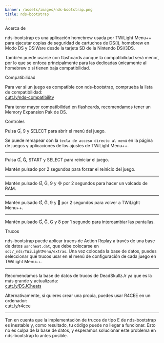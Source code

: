 ```yaml
---
banner: /assets/images/nds-bootstrap.png
title: nds-bootstrap
---
```


<div id="about" class="section-title">Acerca de</div>
<div class="section-body">
    <p>
        nds-bootstrap es una aplicación homebrew usada por TWiLight Menu++ para ejecutar copias de seguridad de cartuchos de DS(i), homebrew en Modo DS y DSiWare desde la tarjeta SD de la Nintendo DSi/3DS.
    </p>
    <p>
        También puede usarse con flashcards aunque la compatibilidad será menor, por lo que se enfoca principalmente para las dedicadas únicamente al homebrew o si tienen baja compatibilidad.
    </p>
</div>

<div id="compatibility" class="section-title">Compatibilidad</div>
<div class="section-body">
    <p>
        Para ver si un juego es compatible con nds-bootstrap, comprueba la lista de compatibilidad:<br><a href="https://cutt.ly/nds-compatibility">cutt.ly/nds-compatibility</a>
    </p>
    <p>
        Para tener mayor compatibilidad en flashcards, recomendamos tener un Memory Expansion Pak de DS.
    </p>
</div>

<div id="controls" class="section-title">Controles</div>
<div class="section-body">
    <p>
        Pulsa &#xE004;, &#xE07A; y SELECT para abrir el menú del juego.
    </p>
    <p>
        Se puede remapear con la <code>tecla de acceso directo al menú</code> en la página de juegos y aplicaciones de los ajustes de TWiLight Menu++.
    </p>
    <hr>
    <p>
        Pulsa &#xE004;, &#xE005;, START y SELECT para reiniciar el juego.
    </p>
    <p>
        Mantén pulsado por 2 segundos para forzar el reinicio del juego.
    </p>
    <hr>
    <p>
        Mantén pulsado &#xE004;, &#xE005;, &#xE07A; y &#xE000; por 2 segundos para hacer un volcado de RAM.
    </p>
    <hr>
    <p>
        Mantén pulsado &#xE004;, &#xE005;, &#xE07A; y &#xE001; por 2 segundos para volver a TWiLight Menu++.
    </p>
    <hr>
    <p>
        Mantén pulsado &#xE004;, &#xE005;, &#xE002; y &#xE079; por 1 segundo para intercambiar las pantallas.
    </p>
</div>

<div id="cheats" class="section-title">Trucos</div>
<div class="section-body">
    <p>
        nds-bootstrap puede aplicar trucos de Action Replay a través de una base de datos <code>usrcheat.dat</code>, que debe colocarse en <code>sd:/_nds/TWiLightMenu/extras</code>. Una vez colocada la base de datos, puedes seleccionar qué trucos usar en el menú de configuración de cada juego en TWiLight Menu++.
    </p>
    <hr>
    <p>
        Recomendamos la base de datos de trucos de DeadSkullzJr ya que es la más grande y actualizada:<br><a href="https://cutt.ly/DSJCheats">cutt.ly/DSJCheats</a>
    </p>
    <p>
        Alternativamente, si quieres crear una propia, puedes usar R4CEE en un ordenador:<br><a href="https://cutt.ly/r4cce">cutt.ly/r4cce</a>
    </p>
    <hr>
    <p>
        Ten en cuenta que la implementación de trucos de tipo E de nds-bootstrap es inestable y, como resultado, tu código puede no llegar a funcionar. Esto no es culpa de la base de datos, y esperamos solucionar este problema en nds-bootstrap lo antes posible.
    </p>
</div>
